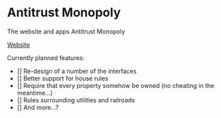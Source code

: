 # Antitrust Monopoly
The website and apps Antitrust Monopoly

[Website](http://www.antitrustmonopoly.com)

Currently planned features:
- [] Re-design of a number of the interfaces
- [] Better support for house rules
- [] Require that every property somehow be owned (no cheating in the meantime...)
- [] Rules surrounding utilities and railroads
- [] And more...?